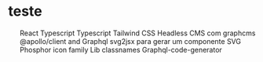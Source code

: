 <h1>teste</h1>
<ul>
  <al>React</al>
  <al>Typescript</al>
  <al>Typescript</al>
  <al>Tailwind CSS</al>
  <al>Headless CMS com graphcms</al>
  <al>@apollo/client and Graphql</al>
  <al>svg2jsx para gerar um componente SVG</al>
  <al>Phosphor icon family</al>
  <al>Lib classnames</al>
  <al>Graphql-code-generator</al>
 <ul/>
